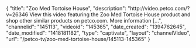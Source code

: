{
    "title": "Zoo Med Tortoise House",
    "description": "http:\/\/video.petco.com\/?v=26346 View this video featuring the Zoo Med Tortoise House product and shop other similar products on petco.com. More information [...",
    "channelid": "145113",
    "videoid": "145365",
    "date_created": "1394762645",
    "date_modified": "1418181182",
    "type": "captivate",
    "layout": "channelVideo",
    "url": "\/petco-tv\/zoo-med-tortoise-house\/145113-145365"
}